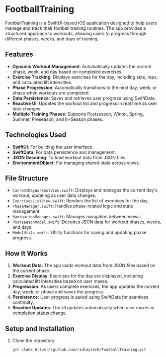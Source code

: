 # FootballTraining

FootballTraining is a SwiftUI-based iOS application designed to help users manage and track their football training routines. The app provides a structured approach to workouts, allowing users to progress through different phases, weeks, and days of training.

## Features

- **Dynamic Workout Management**: Automatically updates the current phase, week, and day based on completed exercises.
- **Exercise Tracking**: Displays exercises for the day, including sets, reps, and calculated lift intensities.
- **Phase Progression**: Automatically transitions to the next day, week, or phase when workouts are completed.
- **Data Persistence**: Saves and retrieves user progress using SwiftData.
- **Reactive UI**: Updates the workout list and progress in real time as user data changes.
- **Multiple Training Phases**: Supports Postseason, Winter, Spring, Summer, Preseason, and In-Season phases.

## Technologies Used

- **SwiftUI**: For building the user interface.
- **SwiftData**: For data persistence and management.
- **JSON Decoding**: To load workout data from JSON files.
- **EnvironmentObject**: For managing shared state across views.

## File Structure

- `CurrentDayWorkoutView.swift`: Displays and manages the current day's workout, updating as user data changes.
- `ExercisesListView.swift`: Renders the list of exercises for the day.
- `PhaseManager.swift`: Handles phase-related logic and state management.
- `NavigationManager.swift`: Manages navigation between views.
- `PostseasonModel.swift`: Decodes JSON data for workout phases, weeks, and days.
- `ModelUtils.swift`: Utility functions for saving and updating phase progress.

## How It Works

1. **Workout Data**: The app loads workout data from JSON files based on the current phase.
2. **Exercise Display**: Exercises for the day are displayed, including calculated lift intensities based on user maxes.
3. **Progression**: As users complete exercises, the app updates the current day, week, or phase and saves the progress.
4. **Persistence**: User progress is saved using SwiftData for seamless continuity.
5. **Reactive Updates**: The UI updates automatically when user maxes or completion status change.

## Setup and Installation

1. Clone the repository:
   ```bash
   git clone https://github.com/ridleytech/FootballTraining.git
   ```
